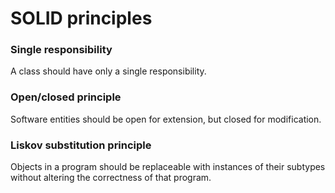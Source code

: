 # SOLID principles
### Single responsibility
A class should have only a single responsibility.

### Open/closed principle
Software entities should be open for extension, but closed for modification.

### Liskov substitution principle
Objects in a program should be replaceable with instances of their subtypes without altering the correctness of that program.
